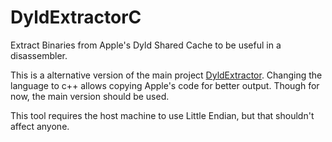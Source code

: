 # DyldExtractorC
Extract Binaries from Apple's Dyld Shared Cache to be useful in a disassembler.

This is a alternative version of the main project [DyldExtractor](https://github.com/arandomdev/DyldExtractor). Changing the language to c++ allows copying Apple's code for better output. Though for now, the main version should be used.

This tool requires the host machine to use Little Endian, but that shouldn't affect anyone.